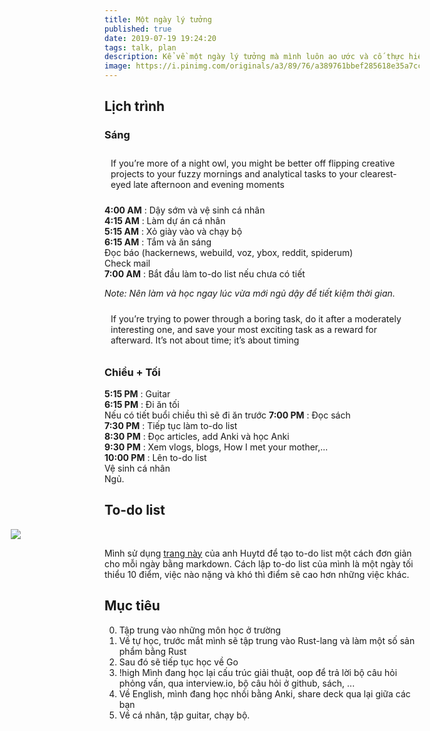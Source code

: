 ```yaml
---
title: Một ngày lý tưởng
published: true
date: 2019-07-19 19:24:20
tags: talk, plan
description: Kể về một ngày lý tưởng mà mình luôn ao ước và cố thực hiện. 
image: https://i.pinimg.com/originals/a3/89/76/a389761bbef285618e35a7cc4729bb6b.jpg
---
```



## Lịch trình
### Sáng

<div class="box-white" style="padding: 10px;">
If you’re more of a night owl, you might be better off flipping creative projects to your fuzzy mornings and analytical tasks to your clearest-eyed late afternoon and evening moments
</div>

**4:00  AM** : Dậy sớm và vệ sinh cá nhân<br>
**4:15  AM** : Làm dự án cá nhân<br>
**5:15  AM** : Xỏ giày vào và chạy bộ<br>
**6:15  AM** : Tắm và ăn sáng <br>
               Đọc báo (hackernews, webuild, voz, ybox, reddit, spiderum)<br>
               Check mail<br>
**7:00  AM** : Bắt đầu làm to-do list nếu chưa có tiết<br>

*Note: Nên làm và học ngay lúc vừa mới ngủ dậy để tiết kiệm thời gian.*

<div class="box-white" style="padding: 10px;">
If you’re trying to power through a boring task, do it after a moderately interesting one, and save your most exciting task as a reward for afterward. It’s not about time; it’s about timing
</div>

### Chiều + Tối 

**5:15  PM** : Guitar<br>
**6:15  PM** : Đi ăn tối<br> <span class = "mute sidenote">Nếu có tiết buổi chiều thì sẽ đi ăn trước</span>
**7:00  PM** : Đọc sách<br>
**7:30  PM** : Tiếp tục làm to-do list<br>
**8:30  PM** : Đọc articles, add Anki và học Anki<br>
**9:30  PM** : Xem vlogs, blogs, How I met your mother,...<br>
**10:00 PM** : Lên to-do list<br>
               Vệ sinh cá nhân<br>
               Ngủ.<br>

## To-do list
<img src="img/an-ideal-day-todo.png" style="max-width: 800px; margin-left: -150px"/>

Mình sử dụng [trang này](https://markdone.now.sh) của anh Huytd để tạo to-do list một cách đơn giản cho mỗi ngày bằng markdown. Cách lập to-do list của mình là một ngày tối thiểu 10 điểm, việc nào nặng và khó thì điểm sẽ cao hơn những việc khác.

## Mục tiêu
0. Tập trung vào những môn học ở trường
1. Về tự học, trước mắt mình sẽ tập trung vào Rust-lang và làm một số sản phẩm bằng Rust
2. Sau đó sẽ tiếp tục học về Go
3. !high Mình đang học lại cấu trúc giải thuật, oop để trả lời bộ câu hỏi phỏng vấn, qua interview.io, bộ câu hỏi ở github, sách, ...
3. Về English, mình đang học nhồi bằng Anki, share deck qua lại giữa các bạn
4. Về cá nhân, tập guitar, chạy bộ.







